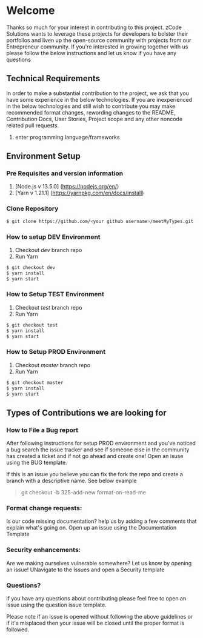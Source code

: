 # Welcome

Thanks so much for your interest in contributing to this project. zCode Solutions wants to leverage these projects for developers to bolster their portfolios and liven up the open-source community with projects from our Entrepreneur community. If you're interested in growing together with us please follow the below instructions and let us know if you have any questions

## Technical Requirements
In order to make a substantial contribution to the project, we ask that you have some experience in the below technologies. If you are inexperienced in the below technologies and still wish to contribute you may make recommended format changes, rewording changes to the README, Contribution Docs, User Stories, Project scope and any other noncode related pull requests. 
1. enter programming language/frameworks

## Environment Setup

### Pre Requisites and version information
1. [Node.js v 13.5.0] (https://nodejs.org/en/)
2. [Yarn v 1.21.1] (https://yarnpkg.com/en/docs/install)

### Clone Repository
```bash
$ git clone https://github.com/<your github username>/meetMyTypes.git
```
### How to setup DEV Environment
1. Checkout *dev* branch  repo
2. Run Yarn

```bash
$ git checkout dev
$ yarn install
$ yarn start
```
### How to Setup TEST Environment
1. Checkout *test* branch  repo
2. Run Yarn

```bash
$ git checkout test
$ yarn install
$ yarn start
```
### How to Setup PROD Environment
1. Checkout *master* branch  repo
2. Run Yarn

```bash
$ git checkout master
$ yarn install
$ yarn start
```
## Types of Contributions we are looking for

### How to File a Bug report
After following instructions for setup PROD environment and you've noticed a bug search the issue tracker and see if someone else in the community has created a ticket and if not go ahead and create one! Open an isuse using the BUG template.

If this is an issue you believe you can fix the fork the repo and create a branch with a descriptive name. See below example
> git checkout -b 325-add-new format-on-read-me

### Format change requests: 
Is our code missing documentation? help us by adding a few comments that explain what's going on. Open up an issue using the Documentation Template


### Security enhancements: 
Are we making ourselves vulnerable somewhere? Let us know by opening an issue! UNavigate to the Issues and open a Security template

### Questions?
if you have any questions about contributing please feel free to open an issue using the question issue template.


Please note if an issue is opened without following the above guidelines or if it's misplaced then your issue will be closed until the proper format is followed.
